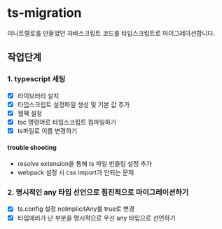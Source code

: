 # ts-migration
미니트렐로를 만들었던 자바스크립트 코드를 타입스크립트로 마이그레이션합니다.


## 작업단계
### 1. typescript 세팅
- [x] 라이브러리 설치
- [x] 타입스크립트 설정파일 생성 및 기본 값 추가
- [x] 웹팩 설정
- [x] tsc 명령어로 타입스크립트 컴파일하기
- [x] ts파일로 이름 변경하기

#### trouble shooting
- resolve extension을 통해 ts 파일 번들링 설정 추가
- webpack 설정 시 css import가 안되는 문제


### 2. 명시적인 any 타입 선언으로 점진적으로 마이그레이션하기
- [x] ts.config 설정 noImplicitAny를 true로 변경
- [x] 타입에러가 난 부분을 명시적으로 우선 any 타입으로 선언하기
